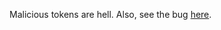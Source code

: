 Malicious tokens are hell. Also, see the bug [here](https://github.com/IceCreamSwap/contracts/blob/7e433aa1d2633665b95a12687a17fc84d2a9c1ac/farm-contracts/MasterChef.sol).
